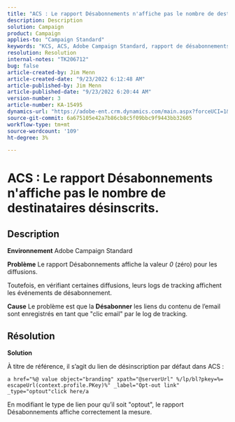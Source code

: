 ```yaml
---
title: "ACS : Le rapport Désabonnements n'affiche pas le nombre de destinataires désinscrits."
description: Description
solution: Campaign
product: Campaign
applies-to: "Campaign Standard"
keywords: "KCS, ACS, Adobe Campaign Standard, rapport de désabonnements, événement de suivi d’opt-out, destinataires, OOTB"
resolution: Resolution
internal-notes: "TK206712"
bug: false
article-created-by: Jim Menn
article-created-date: "9/23/2022 6:12:48 AM"
article-published-by: Jim Menn
article-published-date: "9/23/2022 6:20:44 AM"
version-number: 3
article-number: KA-15495
dynamics-url: "https://adobe-ent.crm.dynamics.com/main.aspx?forceUCI=1&pagetype=entityrecord&etn=knowledgearticle&id=f2e984be-063b-ed11-9db1-0022480866ad"
source-git-commit: 6a675105e42a7b86cb8c5f09bbc9f9443bb32605
workflow-type: tm+mt
source-wordcount: '109'
ht-degree: 3%

---
```


# ACS : Le rapport Désabonnements n&#39;affiche pas le nombre de destinataires désinscrits.

## Description


<b>Environnement</b>
Adobe Campaign Standard

<b>Problème</b>
Le rapport Désabonnements affiche la valeur *0* (zéro) pour les diffusions.

Toutefois, en vérifiant certaines diffusions, leurs logs de tracking affichent les événements de désabonnement.

<b>Cause</b>
Le problème est que la <b>Désabonner</b> les liens du contenu de l’email sont enregistrés en tant que &quot;clic email&quot; par le log de tracking.


## Résolution


<b>Solution</b>

À titre de référence, il s’agit du lien de désinscription par défaut dans ACS :


```
a href="%@ value object="branding" xpath="@serverUrl" %/lp/bl?pkey=%= escapeUrl(context.profile.PKey)%" _label="Opt-out link" _type="optout"click here/a
```


En modifiant le type de lien pour qu’il soit &quot;optout&quot;, le rapport Désabonnements affiche correctement la mesure.
